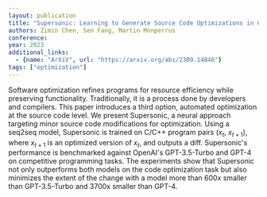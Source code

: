 ```yaml
---
layout: publication
title: "Supersonic: Learning to Generate Source Code Optimizations in C/C++"
authors: Zimin Chen, Sen Fang, Martin Monperrus
conference:
year: 2023
additional_links:
  - {name: "ArXiV", url: "https://arxiv.org/abs/2309.14846"}
tags: ["optimization"]
---
```

Software optimization refines programs for resource efficiency while preserving functionality. Traditionally, it is a process done by developers and compilers. This paper introduces a third option, automated optimization at the source code level. We present Supersonic, a neural approach targeting minor source code modifications for optimization. Using a seq2seq model, Supersonic is trained on C/C++ program pairs ($x_{t}$, $x_{t+1}$), where $x_{t+1}$ is an optimized version of $x_{t}$, and outputs a diff. Supersonic's performance is benchmarked against OpenAI's GPT-3.5-Turbo and GPT-4 on competitive programming tasks. The experiments show that Supersonic not only outperforms both models on the code optimization task but also minimizes the extent of the change with a model more than 600x smaller than GPT-3.5-Turbo and 3700x smaller than GPT-4.

